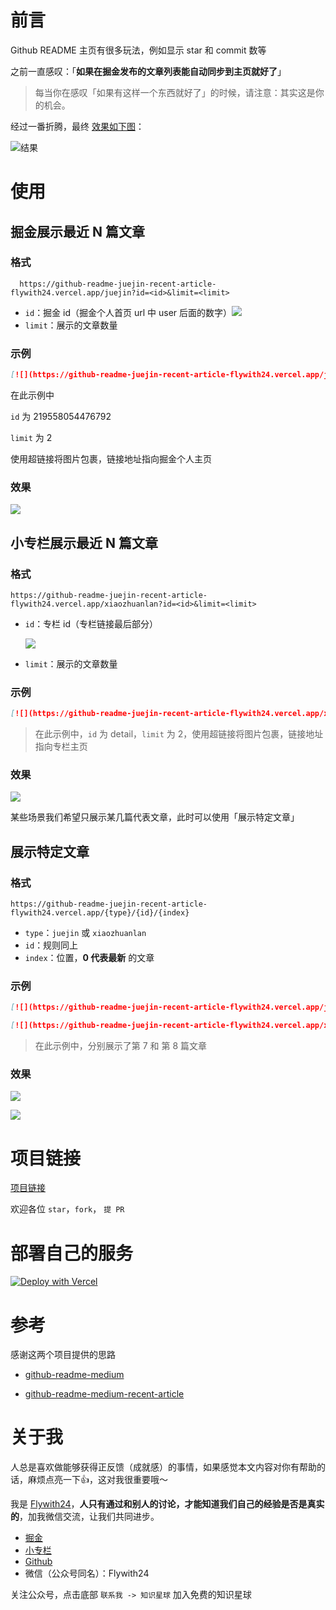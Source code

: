 # 前言

Github README 主页有很多玩法，例如显示 star 和 commit 数等

之前一直感叹：「**如果在掘金发布的文章列表能自动同步到主页就好了**」

> 每当你在感叹「如果有这样一个东西就好了」的时候，请注意：其实这是你的机会。


经过一番折腾，最终 [效果如下图](https://github.com/Flywith24)：

![结果](https://cdn.jsdelivr.net/gh/Flywith24/Album@master/img/202208140121373.png)

# 使用


## 掘金展示最近 N 篇文章

### 格式

```http
  https://github-readme-juejin-recent-article-flywith24.vercel.app/juejin?id=<id>&limit=<limit>
```

- `id`：掘金 id（掘金个人首页 url 中 user 后面的数字）![](https://cdn.jsdelivr.net/gh/Flywith24/Album@master/img/202208140035222.png)
- `limit`：展示的文章数量

### 示例

``` markdown
[![](https://github-readme-juejin-recent-article-flywith24.vercel.app/juejin?id=219558054476792&limit=2)](https://juejin.cn/user/219558054476792/posts)
```
在此示例中

`id` 为 219558054476792

`limit` 为 2

使用超链接将图片包裹，链接地址指向掘金个人主页



### 效果

![](https://github-readme-juejin-recent-article-flywith24.vercel.app/juejin?id=219558054476792&limit=2)

## 小专栏展示最近 N 篇文章

### 格式

```http
https://github-readme-juejin-recent-article-flywith24.vercel.app/xiaozhuanlan?id=<id>&limit=<limit>
```

- `id`：专栏 id（专栏链接最后部分）

  ![](https://cdn.jsdelivr.net/gh/Flywith24/Album@master/img/202208140045507.png)

- `limit`：展示的文章数量



### 示例

``` markdown
[![](https://github-readme-juejin-recent-article-flywith24.vercel.app/xiaozhuanlan?id=detail&limit=2)](https://xiaozhuanlan.com/detail)
```

> 在此示例中，`id` 为 detail，`limit` 为 2，使用超链接将图片包裹，链接地址指向专栏主页
>



### 效果

![](https://github-readme-juejin-recent-article-flywith24.vercel.app/xiaozhuanlan?id=detail&limit=2)



某些场景我们希望只展示某几篇代表文章，此时可以使用「展示特定文章」

## 展示特定文章

### 格式

``` 
https://github-readme-juejin-recent-article-flywith24.vercel.app/{type}/{id}/{index}
```

- `type`：`juejin` 或 `xiaozhuanlan`
- `id`：规则同上
- `index`：位置，**0 代表最新** 的文章



### 示例

```markdown
[![](https://github-readme-juejin-recent-article-flywith24.vercel.app/juejin/219558054476792/6)](https://github-readme-juejin-recent-article-flywith24.vercel.app/juejin/219558054476792/6)

[![](https://github-readme-juejin-recent-article-flywith24.vercel.app/xiaozhuanlan/detail/7)](https://github-readme-juejin-recent-article-flywith24.vercel.app/xiaozhuanlan/detail/7)
```

> 在此示例中，分别展示了第 7 和 第 8 篇文章
>


### 效果

[![](https://github-readme-juejin-recent-article-flywith24.vercel.app/juejin/219558054476792/6)](https://github-readme-juejin-recent-article-flywith24.vercel.app/juejin/219558054476792/6)

[![](https://github-readme-juejin-recent-article-flywith24.vercel.app/xiaozhuanlan/detail/7)](https://github-readme-juejin-recent-article-flywith24.vercel.app/xiaozhuanlan/detail/7)



# 项目链接

[项目链接](https://github.com/Flywith24/github-juejin-readme-rss)

欢迎各位 `star`，`fork`， `提 PR`

# 部署自己的服务

[![Deploy with Vercel](https://vercel.com/button)](https://vercel.com/import/git?s=https://github.com/Flywith24/github-juejin-readme-rss)


# 参考

感谢这两个项目提供的思路

- [github-readme-medium](https://github.com/omidnikrah/github-readme-medium)

- [github-readme-medium-recent-article](https://github.com/bxcodec/github-readme-medium-recent-article)

# 关于我

人总是喜欢做能够获得正反馈（成就感）的事情，如果感觉本文内容对你有帮助的话，麻烦点亮一下👍，这对我很重要哦～


我是 [Flywith24](https://flywith24.gitee.io/)，**人只有通过和别人的讨论，才能知道我们自己的经验是否是真实的**，加我微信交流，让我们共同进步。

- [掘金](https://juejin.im/user/57c7f6870a2b58006b1cfd6c)
- [小专栏](https://xiaozhuanlan.com/u/3967271263)
- [Github](https://github.com/Flywith24)
- 微信（公众号同名）：Flywith24

关注公众号，点击底部 `联系我 -> 知识星球` 加入免费的知识星球
